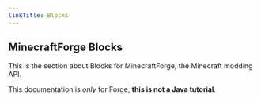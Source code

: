 ```yaml
---
linkTitle: Blocks
---
```


<article class="docs-entry">
<h1 id="minecraftforge-documentation">MinecraftForge Blocks</h1>
<p>This is the section about Blocks for <a>MinecraftForge</a>, the Minecraft modding API.</p>
<p>This documentation is <em>only</em> for Forge, <strong>this is not a Java tutorial</strong>.</p>
</article>